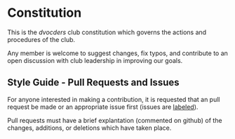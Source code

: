 # Constitution

This is the *dvocders* club constitution which governs the actions and procedures of the club. 

Any member is welcome to suggest changes, fix typos, and contribute to an open discussion with club leadership in improving our goals.

## Style Guide - Pull Requests and Issues

For anyone interested in making a contribution, it is requested that an pull request be made or an appropriate issue first (issues are [labeled](https://github.com/dvcoders/constitution/labels)).

Pull requests must have a brief explantation (commented on github) of the changes, additions, or deletions which have taken place.
